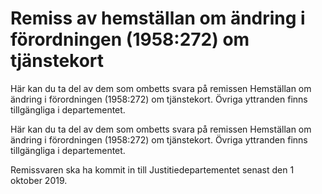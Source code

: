# Remiss av hemställan om ändring i förordningen (1958:272) om tjänstekort

Här kan du ta del av dem som ombetts svara på remissen Hemställan om ändring i förordningen (1958:272) om tjänstekort. Övriga yttranden finns tillgängliga i departementet.

Här kan du ta del av dem som ombetts svara på remissen Hemställan om ändring i förordningen (1958:272) om tjänstekort. Övriga yttranden finns tillgängliga i departementet.

Remissvaren ska ha kommit in till Justitiedepartementet senast
den 1 oktober 2019.
